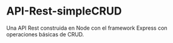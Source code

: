 # API-Rest-simpleCRUD
Una API Rest construida en Node con el framework Express con operaciones básicas de CRUD.
